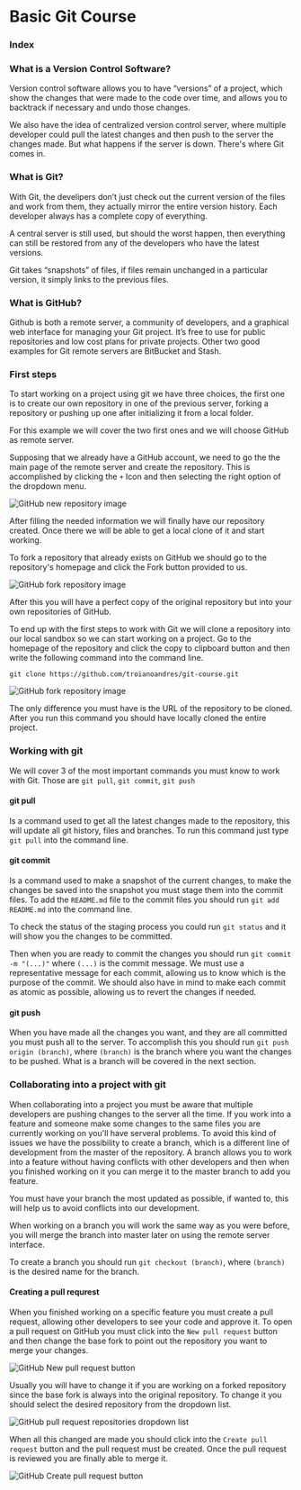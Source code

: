# Basic Git Course

### Index

### What is a Version Control Software?

Version control software allows you to have “versions” of a project, which show the changes that were made to the code
over time, and allows you to backtrack if necessary and undo those changes.

We also have the idea of centralized version control server, where multiple developer could pull the latest changes and
then push to the server the changes made. But what happens if the server is down. There's where Git comes in.

### What is Git?

With Git, the develipers don’t just check out the current version of the files and work from them, they actually mirror
the entire version history. Each developer always has a complete copy of everything.

A central server is still used, but should the worst happen, then everything can still be restored from any of the
developers who have the latest versions.

Git takes “snapshots” of files, if files remain unchanged in a particular version, it simply links to the previous
files.

### What is GitHub?

Github is both a remote server, a community of developers, and a graphical web interface for managing your Git project.
It’s free to use for public repositories and low cost plans for private projects. Other two good examples for Git remote
servers are BitBucket and Stash.

### First steps

To start working on a project using git we have three choices, the first one is to create our own repository in one of
the previous server, forking a repository or pushing up one after initializing it from a local folder.

For this example we will cover the two first ones and we will choose GitHub as remote server.

Supposing that we already have a GitHub account, we need to go the the main page of the remote server and create the
repository. This is accomplished by clicking the `+` Icon and then selecting the right option of the dropdown menu.

![GitHub new repository image](./img/new-repo-image-1.png)

After filling the needed information we will finally have our repository created. Once there we will be able to get a
local clone of it and start working.

To fork a repository that already exists on GitHub we should go to the repository's homepage and click the Fork
button provided to us.

![GitHub fork repository image](./img/fork-repo-image-1.png)

After this you will have a perfect copy of the original repository but into your own repositories of GitHub.

To end up with the first steps to work with Git we will clone a repository into our local sandbox so we can start
working on a project. Go to the homepage of the repository and click the copy to clipboard button and then write the
following command into the command line.

`git clone https://github.com/troianoandres/git-course.git`

![GitHub fork repository image](./img/clone-repo-image-1.png)

The only difference you must have is the URL of the repository to be cloned. After you run this command you should have
locally cloned the entire project.

### Working with git

We will cover 3 of the most important commands you must know to work with Git. Those are `git pull`, `git commit`,
`git push`

#### git pull

Is a command used to get all the latest changes made to the repository, this will update all git history, files and
branches. To run this command just type `git pull` into the command line.

#### git commit

Is a command used to make a snapshot of the current changes, to make the changes be saved into the snapshot you must
stage them into the commit files. To add the `README.md` file to the commit files you should run `git add README.md`
into the command line.

To check the status of the staging process you could run `git status` and it will show you the changes to be committed.

Then when you are ready to commit the changes you should run `git commit -m "(...)"` where `(...)` is the commit message.
We must use a representative message for each commit, allowing us to know which is the purpose of the commit. We should
also have in mind to make each commit as atomic as possible, allowing us to revert the changes if needed.

#### git push

When you have made all the changes you want, and they are all committed you must push all to the server. To
accomplish this you should run `git push origin (branch)`, where `(branch)` is the branch where you want the
changes to be pushed. What is a branch will be covered in the next section.

### Collaborating into a project with git

When collaborating into a project you must be aware that multiple developers are pushing changes to the server all the
time. If you work into a feature and someone make some changes to the same files you are currently working on you'll
have serveral problems. To avoid this kind of issues we have the possibility to create a branch, which is a different
line of development from the master of the repository. A branch allows you to work into a feature without having conflicts
with other developers and then when you finished working on it you can merge it to the master branch to add you feature.

You must have your branch the most updated as possible, if wanted to, this will help us to avoid conflicts into our
development.

When working on a branch you will work the same way as you were before, you will merge the branch into master later on
using the remote server interface.

To create a branch you should run `git checkout (branch)`, where `(branch)` is the desired name for the branch.

#### Creating a pull requrest

When you finished working on a specific feature you must create a pull request, allowing other developers to see your
code and approve it. To open a pull request on GitHub you must click into the `New pull request` button and then
change the base fork to point out the repository you want to merge your changes.

![GitHub New pull request button](./img/new-pull-request-image-1.png)

Usually you will have to change it if you are working on a forked repository since the base fork is always into the
original repository. To change it you should select the desired repository from the dropdown list.

![GitHub pull request repositories dropdown list](./img/repository-dropdown-list-image-1.png)

When all this changed are made you should click into the `Create pull request` button and the pull request must be
created. Once the pull request is reviewed you are finally able to merge it.

![GitHub Create pull request button](./img/create-pull-request-image-1.png)
